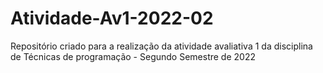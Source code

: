 # Atividade-Av1-2022-02
Repositório criado para a realização da atividade avaliativa 1 da disciplina de Técnicas de programação - Segundo Semestre de 2022 
